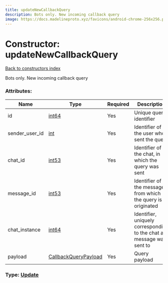 ```yaml
---
title: updateNewCallbackQuery
description: Bots only. New incoming callback query
image: https://docs.madelineproto.xyz/favicons/android-chrome-256x256.png
---
```

# Constructor: updateNewCallbackQuery  
[Back to constructors index](index.md)



Bots only. New incoming callback query

### Attributes:

| Name     |    Type       | Required | Description |
|----------|---------------|----------|-------------|
|id|[int64](../constructors/int64.md) | Yes|Unique query identifier|
|sender\_user\_id|[int](../types/int.md) | Yes|Identifier of the user who sent the query|
|chat\_id|[int53](../types/int53.md) | Yes|Identifier of the chat, in which the query was sent|
|message\_id|[int53](../types/int53.md) | Yes|Identifier of the message, from which the query is originated|
|chat\_instance|[int64](../constructors/int64.md) | Yes|Identifier, uniquely corresponding to the chat a message was sent to|
|payload|[CallbackQueryPayload](../types/CallbackQueryPayload.md) | Yes|Query payload|



### Type: [Update](../types/Update.md)


